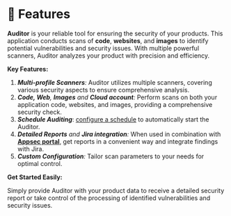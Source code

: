 # 🎯 Features

**Auditor** is your reliable tool for ensuring the security of your products. This application conducts scans of **code**, **websites**, and **images** to identify potential vulnerabilities and security issues. With multiple powerful scanners, Auditor analyzes your product with precision and efficiency.

**Key Features:**

1. _**Multi-profile Scanners**:_ Auditor utilizes multiple scanners, covering various security aspects to ensure comprehensive analysis.
2. _**Code, Web**, **Images** and **Cloud account**:_ Perform scans on both your application code, websites, and images, providing a comprehensive security check.
3. _**Schedule Auditing**_: [configure a schedule](broken-reference) to automatically start the Auditor.
4. _**Detailed Reports** and **Jira integration**:_ When used in combination with [**Appsec portal**](broken-reference), get reports in a convenient way and integrate findings with Jira.
5. _**Custom Configuration**:_ Tailor scan parameters to your needs for optimal control.

**Get Started Easily:**&#x20;

Simply provide Auditor with your product data to receive a detailed security report or take control of the processing of identified vulnerabilities and security issues.

